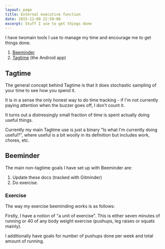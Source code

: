 ```yaml
---
layout: page
title: External executive function
date: 2015-12-08 22:59:00
excerpt: Stuff I use to get things done
---
```


I have twomain tools I use to manage my time and encourage me to get things done.

1. [Beeminder](https://www.beeminder.com/)
2. [Tagtime](https://github.com/dreeves/TagTime) (the Android app)

## Tagtime

The general concept behind Tagtime is that it does stochastic sampling of your time to see how you spend it.

It is in a sense the only honest way to do time tracking - if I'm not currently paying attention when the
buzzer goes off, I don't count it.

It turns out a distressingly small fraction of time is spent actually doing useful things.

Currently my main Tagtime use is just a binary "Is what I'm currently doing useful?", where useful is a bit woolly
in its definition but includes work, chores, etc.


## Beeminder

The main non-tagtime goals I have set up with Beeminder are:

1. Update these docs (tracked with Gitminder)
2. Do exercise.

### Exercise

The way my exercise beeminding works is as follows:

Firstly, I have a notion of "a unit of exercise". This is either seven minutes of running or 40 of any body
weight exercise (pushups, leg raises or squats mainly).

I additionally have goals for number of pushups done per week and total amount of running.
